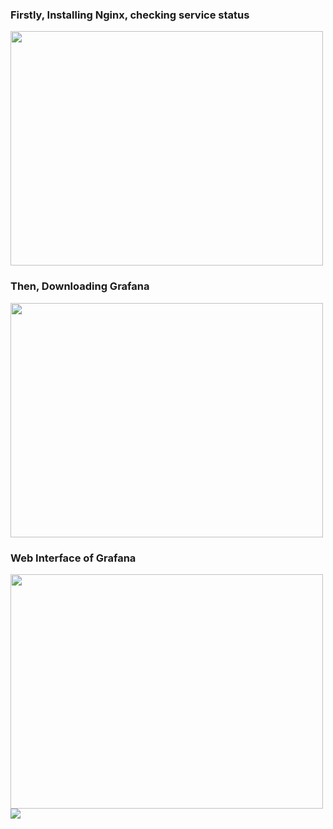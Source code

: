 
<h3>Firstly, Installing Nginx, checking service status</h1>

<img src="https://github.com/DangSys/Grafana/assets/168504365/575f4fd4-093f-4638-aa2a-2355d0621209" width=500, height=375/>

<h3>Then, Downloading Grafana</h3>
<img src="https://github.com/DangSys/Grafana/assets/168504365/f7686aef-c053-4691-adaf-d365c76e315b" width=500, height=375/>

<h3>Web Interface of Grafana</h3>
<img src="https://github.com/DangSys/Grafana/assets/168504365/de5f2607-980d-4be9-a920-87ba858543fa" width=500, height=375/>

<img src="https://drive.google.com/drive/folders/1tzzt6dc-hIL3SfyIjRn0AkGO05HY7Zx4"/>

